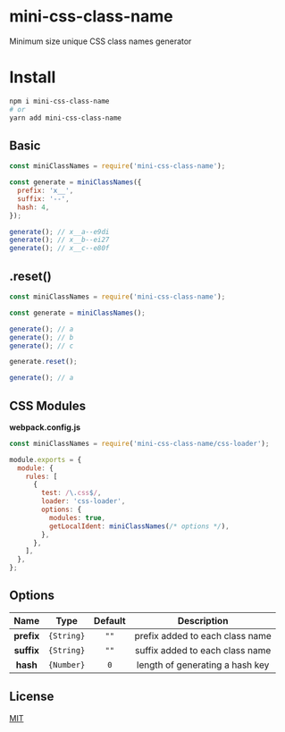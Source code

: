 # mini-css-class-name
Minimum size unique CSS class names generator

# Install

```bash
npm i mini-css-class-name
# or
yarn add mini-css-class-name
```

## Basic

```js
const miniClassNames = require('mini-css-class-name');

const generate = miniClassNames({
  prefix: 'x__',
  suffix: '--',
  hash: 4,
});

generate(); // x__a--e9di
generate(); // x__b--ei27
generate(); // x__c--e80f
```

## .reset()

```js
const miniClassNames = require('mini-css-class-name');

const generate = miniClassNames();

generate(); // a
generate(); // b
generate(); // c

generate.reset();

generate(); // a
```

## CSS Modules

**webpack.config.js**
```js
const miniClassNames = require('mini-css-class-name/css-loader');

module.exports = {
  module: {
    rules: [
      {
        test: /\.css$/,
        loader: 'css-loader',
        options: {
          modules: true,
          getLocalIdent: miniClassNames(/* options */),
        },
      },
    ],
  },
};
```
## Options

|     Name            |    Type           | Default          | Description                        |
|:-------------------:|:-----------------:|:----------------:|:----------------------------------:|
|  **prefix**         |  `{String}`       |  `""`            |  prefix added to each class name
|  **suffix**         |  `{String}`       |  `""`            |  suffix added to each class name
|   **hash**          |  `{Number}`       |   `0`            |  length of generating a hash key

## License

[MIT](./LICENSE)
